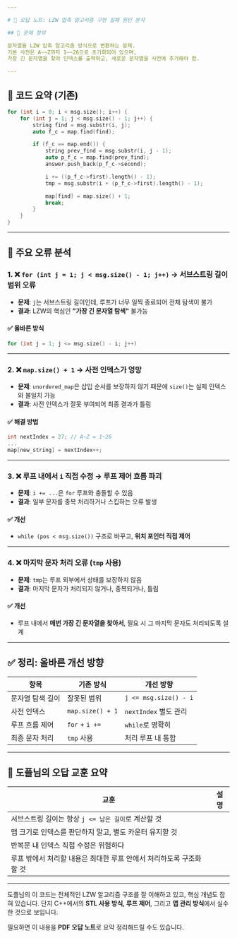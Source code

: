 ```yaml
---

# 📕 오답 노트: LZW 압축 알고리즘 구현 실패 원인 분석

## 🔧 문제 정의

문자열을 LZW 압축 알고리즘 방식으로 변환하는 문제.
기본 사전은 A~~Z까지 1~~26으로 초기화되어 있으며,
가장 긴 문자열을 찾아 인덱스를 출력하고, 새로운 문자열을 사전에 추가해야 함.

---
```


## 📌 코드 요약 (기존)

```cpp
for (int i = 0; i < msg.size(); i++) {
    for (int j = 1; j < msg.size() - 1; j++) {
        string find = msg.substr(i, j);
        auto f_c = map.find(find);

        if (f_c == map.end()) {
            string prev_find = msg.substr(i, j - 1);
            auto p_f_c = map.find(prev_find);
            answer.push_back(p_f_c->second);

            i += ((p_f_c->first).length() - 1);
            tmp = msg.substr(i + (p_f_c->first).length() - 1);

            map[find] = map.size() + 1;
            break;
        }
    }
}
```

---

## 🧨 주요 오류 분석

### 1. ❌ `for (int j = 1; j < msg.size() - 1; j++)` → **서브스트링 길이 범위 오류**

* **문제**: `j`는 서브스트링 길이인데, 루프가 너무 일찍 종료되어 전체 탐색이 불가
* **결과**: LZW의 핵심인 **"가장 긴 문자열 탐색"** 불가능

#### ✅ 올바른 방식

```cpp
for (int j = 1; j <= msg.size() - i; j++)
```

---

### 2. ❌ `map.size() + 1` → **사전 인덱스가 엉망**

* **문제**: `unordered_map`은 삽입 순서를 보장하지 않기 때문에 `size()`는 실제 인덱스와 불일치 가능
* **결과**: 사전 인덱스가 잘못 부여되어 최종 결과가 틀림

#### ✅ 해결 방법

```cpp
int nextIndex = 27; // A~Z = 1~26
...
map[new_string] = nextIndex++;
```

---

### 3. ❌ 루프 내에서 `i` 직접 수정 → **루프 제어 흐름 파괴**

* **문제**: `i += ...`은 `for` 루프와 충돌할 수 있음
* **결과**: 일부 문자를 중복 처리하거나 스킵하는 오류 발생

#### ✅ 개선

* `while (pos < msg.size())` 구조로 바꾸고, **위치 포인터 직접 제어**

---

### 4. ❌ 마지막 문자 처리 오류 (`tmp` 사용)

* **문제**: `tmp`는 루프 외부에서 상태를 보장하지 않음
* **결과**: 마지막 문자가 처리되지 않거나, 중복되거나, 틀림

#### ✅ 개선

* 루프 내에서 **매번 가장 긴 문자열을 찾아서**, 필요 시 그 마지막 문자도 처리되도록 설계

---

## ✅ 정리: 올바른 개선 방향

| 항목        | 기존 방식            | 개선 방향                 |
| --------- | ---------------- | --------------------- |
| 문자열 탐색 길이 | 잘못된 범위           | `j <= msg.size() - i` |
| 사전 인덱스    | `map.size() + 1` | `nextIndex` 별도 관리     |
| 루프 흐름 제어  | `for` + `i +=`   | `while`로 명확히          |
| 최종 문자 처리  | `tmp` 사용         | 처리 루프 내 통합            |

---

## 🧪 도플님의 오답 교훈 요약

| 교훈                                     | 설명 |
| -------------------------------------- | -- |
| 서브스트링 길이는 항상 `j <= 남은 길이`로 계산할 것       |    |
| 맵 크기로 인덱스를 판단하지 말고, 별도 카운터 유지할 것       |    |
| 반복문 내 인덱스 직접 수정은 위험하다                  |    |
| 루프 밖에서 처리할 내용은 최대한 루프 안에서 처리하도록 구조화할 것 |    |

---

도플님의 이 코드는 전체적인 LZW 알고리즘 구조를 잘 이해하고 있고, 핵심 개념도 잡혀 있습니다.
단지 C++에서의 **STL 사용 방식, 루프 제어**, 그리고 **맵 관리 방식**에서 실수한 것으로 보입니다.

필요하면 이 내용을 **PDF 오답 노트**로 요약 정리해드릴 수도 있습니다.
